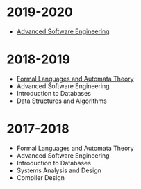 # 2019-2020

* [Advanced Software Engineering](courses/ase)

# 2018-2019

* [Formal Languages and Automata Theory](courses/flat)
* Advanced Software Engineering
* Introduction to Databases
* Data Structures and Algorithms

# 2017-2018

* Formal Languages and Automata Theory
* Advanced Software Engineering
* Introduction to Databases
* Systems Analysis and Design
* Compiler Design